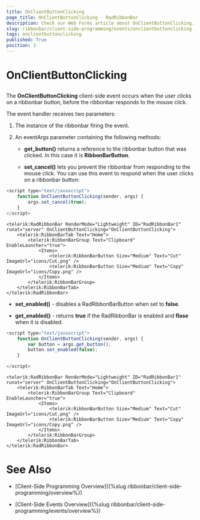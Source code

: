```yaml
---
title: OnClientButtonClicking
page_title: OnClientButtonClicking - RadRibbonBar
description: Check our Web Forms article about OnClientButtonClicking.
slug: ribbonbar/client-side-programming/events/onclientbuttonclicking
tags: onclientbuttonclicking
published: True
position: 3
---
```


# OnClientButtonClicking



## 

The **OnClientButtonClicking** client-side event occurs when the user clicks on a ribbonbar button, before the ribbonbar responds to the mouse click.

The event handler receives two parameters:

1. The instance of the ribbonbar firing the event.

1. An eventArgs parameter containing the following methods:

	* **get_button()** returns a reference to the ribbonbar button that was clicked. In this case it is **RibbonBarButton**.

	* **set_cancel()** lets you prevent the ribbonbar from responding to the mouse click. You can use this event to respond when the user clicks on a ribbonbar button:

````JavaScript
<script type="text/javascript">
    function OnClientButtonClicking(sender, args) {
        args.set_cancel(true);
    }       
</script>
````



````ASPNET
<telerik:RadRibbonBar RenderMode="Lightweight" ID="RadRibbonBar1" runat="server" OnClientButtonClicking="OnClientButtonClicking">
    <telerik:RibbonBarTab Text="Home">
        <telerik:RibbonBarGroup Text="Clipboard" EnableLauncher="true">
            <Items>
                <telerik:RibbonBarButton Size="Medium" Text="Cut" ImageUrl="icons/Cut.png" />
                <telerik:RibbonBarButton Size="Medium" Text="Copy" ImageUrl="icons/Copy.png" />
            </Items>
        </telerik:RibbonBarGroup>
    </telerik:RibbonBarTab>
</telerik:RadRibbonBar>
````



* **set_enabled()** - disables a RadRibbonBarButton when set to **false**.

* **get_enabled()** - returns **true** if the RadRibbonBar is enabled and **flase** when it is disabled.

````JavaScript	        
<script type="text/javascript">
	function OnClientButtonClicking(sender, args) {
		var button = args.get_button();
		button.set_enabled(false);			
	}

</script>
````



````ASPNET
<telerik:RadRibbonBar RenderMode="Lightweight" ID="RadRibbonBar1" runat="server" OnClientButtonClicking="OnClientButtonClicking">
    <telerik:RibbonBarTab Text="Home">
        <telerik:RibbonBarGroup Text="Clipboard" EnableLauncher="true">
            <Items>
                <telerik:RibbonBarButton Size="Medium" Text="Cut" ImageUrl="icons/Cut.png" />
                <telerik:RibbonBarButton Size="Medium" Text="Copy" ImageUrl="icons/Copy.png" />
            </Items>
        </telerik:RibbonBarGroup>
    </telerik:RibbonBarTab>
</telerik:RadRibbonBar>
````



# See Also

 * [Client-Side Programming Overview]({%slug ribbonbar/client-side-programming/overview%})

 * [Client-Side Events Overview]({%slug ribbonbar/client-side-programming/events/overview%})
